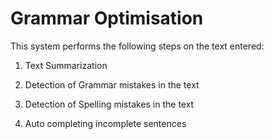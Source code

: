 # Grammar Optimisation 
This system performs the following steps on the text entered:
1) Text Summarization 

2) Detection of Grammar mistakes in the text 

3) Detection of Spelling mistakes in the text 

4) Auto completing incomplete sentences
